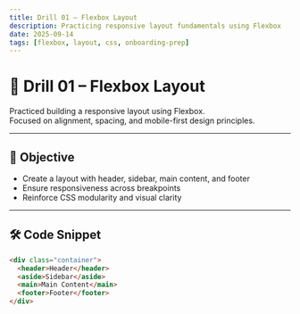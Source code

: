 ```yaml
---
title: Drill 01 – Flexbox Layout
description: Practicing responsive layout fundamentals using Flexbox
date: 2025-09-14
tags: [flexbox, layout, css, onboarding-prep]
---
```


# 🧱 Drill 01 – Flexbox Layout

Practiced building a responsive layout using Flexbox.  
Focused on alignment, spacing, and mobile-first design principles.

---

## 🎯 Objective

- Create a layout with header, sidebar, main content, and footer
- Ensure responsiveness across breakpoints
- Reinforce CSS modularity and visual clarity

---

## 🛠️ Code Snippet

```html
<div class="container">
  <header>Header</header>
  <aside>Sidebar</aside>
  <main>Main Content</main>
  <footer>Footer</footer>
</div>
```
